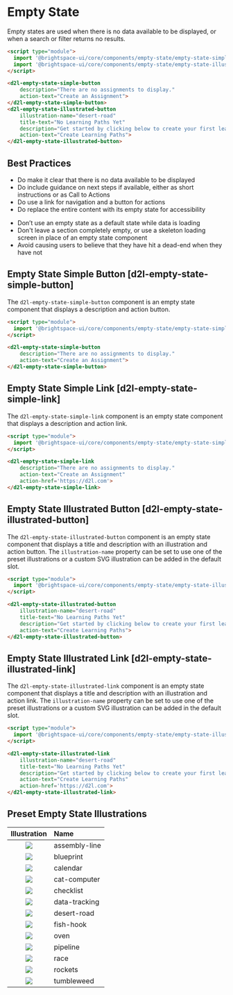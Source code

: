 # Empty State
Empty states are used when there is no data available to be displayed, or when a search or filter returns no results.

<!-- docs: demo autoSize:true align:start -->
```html
<script type="module">
  import '@brightspace-ui/core/components/empty-state/empty-state-simple-button.js';
  import '@brightspace-ui/core/components/empty-state/empty-state-illustrated-button.js';
</script>

<d2l-empty-state-simple-button
	description="There are no assignments to display."
	action-text="Create an Assignment">
</d2l-empty-state-simple-button>
<d2l-empty-state-illustrated-button
	illustration-name="desert-road"
	title-text="No Learning Paths Yet"
	description="Get started by clicking below to create your first learning path."
	action-text="Create Learning Paths">
</d2l-empty-state-illustrated-button>

```

## Best Practices

<!-- docs: start best practices -->
<!-- docs: start dos -->
* Do make it clear that there is no data available to be displayed
* Do include guidance on next steps if available, either as short instructions or as Call to Actions
* Do use a link for navigation and a button for actions
* Do replace the entire content with its empty state for accessibility
<!-- docs: end dos -->

<!-- docs: start donts -->
* Don’t use an empty state as a default state while data is loading
* Don't leave a section completely empty, or use a skeleton loading screen in place of an empty state component
* Avoid causing users to believe that they have hit a dead-end when they have not
<!-- docs: end donts -->
<!-- docs: end best practices -->

## Empty State Simple Button [d2l-empty-state-simple-button]

The `d2l-empty-state-simple-button` component is an empty state component that displays a description and action button.

<!-- docs: demo live name:d2l-empty-state-simple-button -->
```html
<script type="module">
  import '@brightspace-ui/core/components/empty-state/empty-state-simple-button.js';
</script>

<d2l-empty-state-simple-button
	description="There are no assignments to display."
	action-text="Create an Assignment">
</d2l-empty-state-simple-button>
```

## Empty State Simple Link [d2l-empty-state-simple-link]

The `d2l-empty-state-simple-link` component is an empty state component that displays a description and action link.

<!-- docs: demo live name:d2l-empty-state-simple-link -->
```html
<script type="module">
  import '@brightspace-ui/core/components/empty-state/empty-state-simple-link.js';
</script>

<d2l-empty-state-simple-link
	description="There are no assignments to display."
	action-text="Create an Assignment"
	action-href='https://d2l.com'>
</d2l-empty-state-simple-link>
```
## Empty State Illustrated Button [d2l-empty-state-illustrated-button]

The `d2l-empty-state-illustrated-button` component is an empty state component that displays a title and description with an illustration and action button. The `illustration-name` property can be set to use one of the preset illustrations or a custom SVG illustration can be added in the default slot.

<!-- docs: demo live name:d2l-empty-state-illustrated-button -->
```html
<script type="module">
  import '@brightspace-ui/core/components/empty-state/empty-state-illustrated-button.js';
</script>

<d2l-empty-state-illustrated-button 
	illustration-name="desert-road"
	title-text="No Learning Paths Yet"
	description="Get started by clicking below to create your first learning path."
	action-text="Create Learning Paths">
</d2l-empty-state-illustrated-button>
```

## Empty State Illustrated Link [d2l-empty-state-illustrated-link]

The `d2l-empty-state-illustrated-link` component is an empty state component that displays a title and description with an illustration and action link. The `illustration-name` property can be set to use one of the preset illustrations or a custom SVG illustration can be added in the default slot.

<!-- docs: demo live name:d2l-empty-state-illustrated-link -->
```html
<script type="module">
  import '@brightspace-ui/core/components/empty-state/empty-state-illustrated-link.js';
</script>

<d2l-empty-state-illustrated-link
	illustration-name="desert-road"
	title-text="No Learning Paths Yet"
	description="Get started by clicking below to create your first learning path."
	action-text="Create Learning Paths"
	action-href='https://d2l.com'>
</d2l-empty-state-illustrated-link>
```

## Preset Empty State Illustrations

| Illustration | Name |
| :---: | :--- |
| ![](https://raw.githubusercontent.com/BrightspaceUI/core/main/components/empty-state/images/assembly-line.svg?sanitize=true) | assembly-line |
| ![](https://raw.githubusercontent.com/BrightspaceUI/core/main/components/empty-state/images/blueprint.svg?sanitize=true) | blueprint |
| ![](https://raw.githubusercontent.com/BrightspaceUI/core/main/components/empty-state/images/calendar.svg?sanitize=true) | calendar |
| ![](https://raw.githubusercontent.com/BrightspaceUI/core/main/components/empty-state/images/cat-computer.svg?sanitize=true) | cat-computer |
| ![](https://raw.githubusercontent.com/BrightspaceUI/core/main/components/empty-state/images/checklist.svg?sanitize=true) | checklist |
| ![](https://raw.githubusercontent.com/BrightspaceUI/core/main/components/empty-state/images/data-tracking.svg?sanitize=true) | data-tracking |
| ![](https://raw.githubusercontent.com/BrightspaceUI/core/main/components/empty-state/images/desert-road.svg?sanitize=true) | desert-road |
| ![](https://raw.githubusercontent.com/BrightspaceUI/core/main/components/empty-state/images/fish-hook.svg?sanitize=true) | fish-hook |
| ![](https://raw.githubusercontent.com/BrightspaceUI/core/main/components/empty-state/images/oven.svg?sanitize=true) | oven |
| ![](https://raw.githubusercontent.com/BrightspaceUI/core/main/components/empty-state/images/pipeline.svg?sanitize=true) | pipeline |
| ![](https://raw.githubusercontent.com/BrightspaceUI/core/main/components/empty-state/images/race.svg?sanitize=true) | race |
| ![](https://raw.githubusercontent.com/BrightspaceUI/core/main/components/empty-state/images/rockets.svg?sanitize=true) | rockets |
| ![](https://raw.githubusercontent.com/BrightspaceUI/core/main/components/empty-state/images/tumbleweed.svg?sanitize=true) | tumbleweed |
